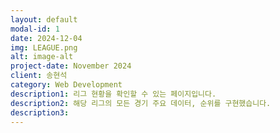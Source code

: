 ```yaml
---
layout: default
modal-id: 1
date: 2024-12-04
img: LEAGUE.png
alt: image-alt
project-date: November 2024
client: 송현석
category: Web Development
description1: 리그 현황을 확인할 수 있는 페이지입니다.
description2: 해당 리그의 모든 경기 주요 데이터, 순위를 구현했습니다.
description3:
---
```

